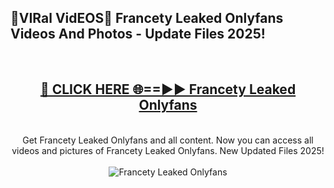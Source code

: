 <h2>🔴VIRal VidEOS🔴 Francety Leaked Onlyfans Videos And Photos - Update Files 2025!</h2>
<br>
<div align="center">
<h2><a href="https://virallinks.top/odZfE0" rel="nofollow">🔴 CLICK HERE 🌐==►► Francety Leaked Onlyfans</a></h2>
<br>
Get Francety Leaked Onlyfans and all content. Now you can access all videos and pictures of Francety Leaked Onlyfans. New Updated Files 2025!
<br>
<br>
<a href="https://virallinks.top/odZfE0" rel="nofollow" data-target="animated-image.originalLink"><img src="https://i.imgur.com/dJHk4Zq.gif)" alt="Francety Leaked Onlyfans" style="max-width: 100%; display: inline-block;" data-target="animated-image.originalImage"></a>
</div>
<br>
